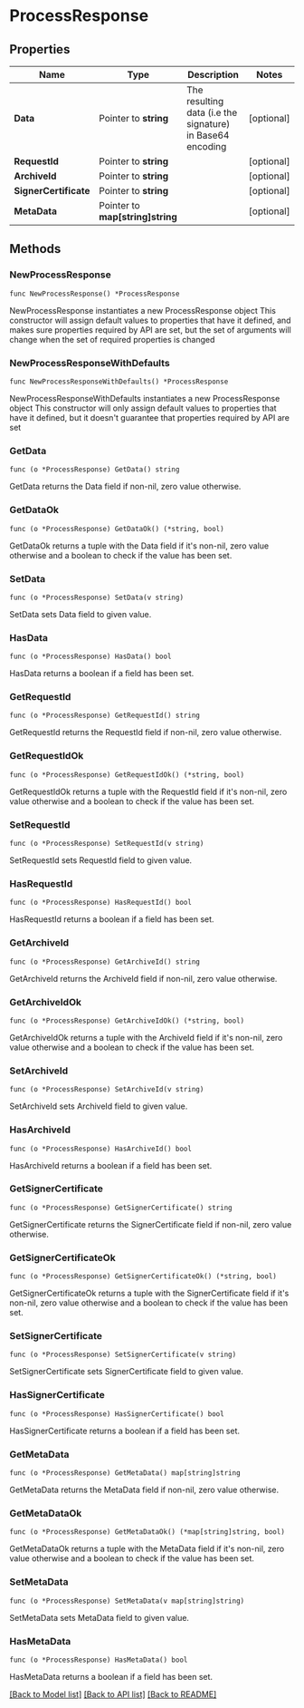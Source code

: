 # ProcessResponse

## Properties

Name | Type | Description | Notes
------------ | ------------- | ------------- | -------------
**Data** | Pointer to **string** | The resulting data (i.e the signature) in Base64 encoding | [optional] 
**RequestId** | Pointer to **string** |  | [optional] 
**ArchiveId** | Pointer to **string** |  | [optional] 
**SignerCertificate** | Pointer to **string** |  | [optional] 
**MetaData** | Pointer to **map[string]string** |  | [optional] 

## Methods

### NewProcessResponse

`func NewProcessResponse() *ProcessResponse`

NewProcessResponse instantiates a new ProcessResponse object
This constructor will assign default values to properties that have it defined,
and makes sure properties required by API are set, but the set of arguments
will change when the set of required properties is changed

### NewProcessResponseWithDefaults

`func NewProcessResponseWithDefaults() *ProcessResponse`

NewProcessResponseWithDefaults instantiates a new ProcessResponse object
This constructor will only assign default values to properties that have it defined,
but it doesn't guarantee that properties required by API are set

### GetData

`func (o *ProcessResponse) GetData() string`

GetData returns the Data field if non-nil, zero value otherwise.

### GetDataOk

`func (o *ProcessResponse) GetDataOk() (*string, bool)`

GetDataOk returns a tuple with the Data field if it's non-nil, zero value otherwise
and a boolean to check if the value has been set.

### SetData

`func (o *ProcessResponse) SetData(v string)`

SetData sets Data field to given value.

### HasData

`func (o *ProcessResponse) HasData() bool`

HasData returns a boolean if a field has been set.

### GetRequestId

`func (o *ProcessResponse) GetRequestId() string`

GetRequestId returns the RequestId field if non-nil, zero value otherwise.

### GetRequestIdOk

`func (o *ProcessResponse) GetRequestIdOk() (*string, bool)`

GetRequestIdOk returns a tuple with the RequestId field if it's non-nil, zero value otherwise
and a boolean to check if the value has been set.

### SetRequestId

`func (o *ProcessResponse) SetRequestId(v string)`

SetRequestId sets RequestId field to given value.

### HasRequestId

`func (o *ProcessResponse) HasRequestId() bool`

HasRequestId returns a boolean if a field has been set.

### GetArchiveId

`func (o *ProcessResponse) GetArchiveId() string`

GetArchiveId returns the ArchiveId field if non-nil, zero value otherwise.

### GetArchiveIdOk

`func (o *ProcessResponse) GetArchiveIdOk() (*string, bool)`

GetArchiveIdOk returns a tuple with the ArchiveId field if it's non-nil, zero value otherwise
and a boolean to check if the value has been set.

### SetArchiveId

`func (o *ProcessResponse) SetArchiveId(v string)`

SetArchiveId sets ArchiveId field to given value.

### HasArchiveId

`func (o *ProcessResponse) HasArchiveId() bool`

HasArchiveId returns a boolean if a field has been set.

### GetSignerCertificate

`func (o *ProcessResponse) GetSignerCertificate() string`

GetSignerCertificate returns the SignerCertificate field if non-nil, zero value otherwise.

### GetSignerCertificateOk

`func (o *ProcessResponse) GetSignerCertificateOk() (*string, bool)`

GetSignerCertificateOk returns a tuple with the SignerCertificate field if it's non-nil, zero value otherwise
and a boolean to check if the value has been set.

### SetSignerCertificate

`func (o *ProcessResponse) SetSignerCertificate(v string)`

SetSignerCertificate sets SignerCertificate field to given value.

### HasSignerCertificate

`func (o *ProcessResponse) HasSignerCertificate() bool`

HasSignerCertificate returns a boolean if a field has been set.

### GetMetaData

`func (o *ProcessResponse) GetMetaData() map[string]string`

GetMetaData returns the MetaData field if non-nil, zero value otherwise.

### GetMetaDataOk

`func (o *ProcessResponse) GetMetaDataOk() (*map[string]string, bool)`

GetMetaDataOk returns a tuple with the MetaData field if it's non-nil, zero value otherwise
and a boolean to check if the value has been set.

### SetMetaData

`func (o *ProcessResponse) SetMetaData(v map[string]string)`

SetMetaData sets MetaData field to given value.

### HasMetaData

`func (o *ProcessResponse) HasMetaData() bool`

HasMetaData returns a boolean if a field has been set.


[[Back to Model list]](../README.md#documentation-for-models) [[Back to API list]](../README.md#documentation-for-api-endpoints) [[Back to README]](../README.md)


